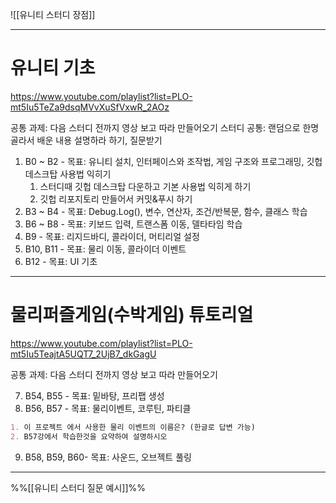 ![[유니티 스터디 장점]]
- - -
# 유니티 기초
https://www.youtube.com/playlist?list=PLO-mt5Iu5TeZa9dsqMVvXuSfVxwR_2AOz

공통 과제: 다음 스터디 전까지 영상 보고 따라 만들어오기
스터디 공통: 랜덤으로 한명 골라서 배운 내용 설명하라 하기, 질문받기

1. B0 ~ B2 - 목표: 유니티 설치, 인터페이스와 조작법, 게임 구조와 프로그래밍, 깃헙 데스크탑 사용법 익히기
	1. 스터디때 깃헙 데스크탑 다운하고 기본 사용법 익히게 하기
	2. 깃헙 리포지토리 만들어서 커밋&푸시 하기
2. B3 ~ B4 - 목표: Debug.Log(), 변수, 연산자, 조건/반복문, 함수, 클래스 학습
3. B6 ~ B8 - 목표: 키보드 입력, 트랜스폼 이동, 델타타임 학습
4. B9 - 목표: 리지드바디, 콜라이더, 머티리얼 설정
5. B10, B11 - 목표: 물리 이동, 콜라이더 이벤트
6. B12 - 목표: UI 기초
- - -
# 물리퍼즐게임(수박게임) 튜토리얼
https://www.youtube.com/playlist?list=PLO-mt5Iu5TeajtA5UQT7_2UjB7_dkGagU

공통 과제: 다음 스터디 전까지 영상 보고 따라 만들어오기

7. B54, B55 - 목표: 밑바탕, 프리팹 생성
8. B56, B57 - 목표: 물리이벤트, 코루틴, 파티클
```markdown
1. 이 프로젝트 에서 사용한 물리 이벤트의 이름은? (한글로 답변 가능)
2. B57강에서 학습한것을 요약하여 설명하시오
```
9. B58, B59, B60- 목표: 사운드, 오브젝트 풀링
- - -
%%[[유니티 스터디 질문 예시]]%%